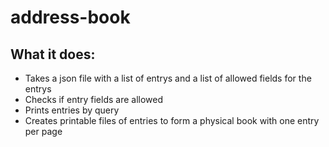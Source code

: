 # address-book

## What it does:

- Takes a json file with a list of entrys and a list of allowed fields for the entrys
- Checks if entry fields are allowed
- Prints entries by query
- Creates printable files of entries to form a physical book with one entry per page
